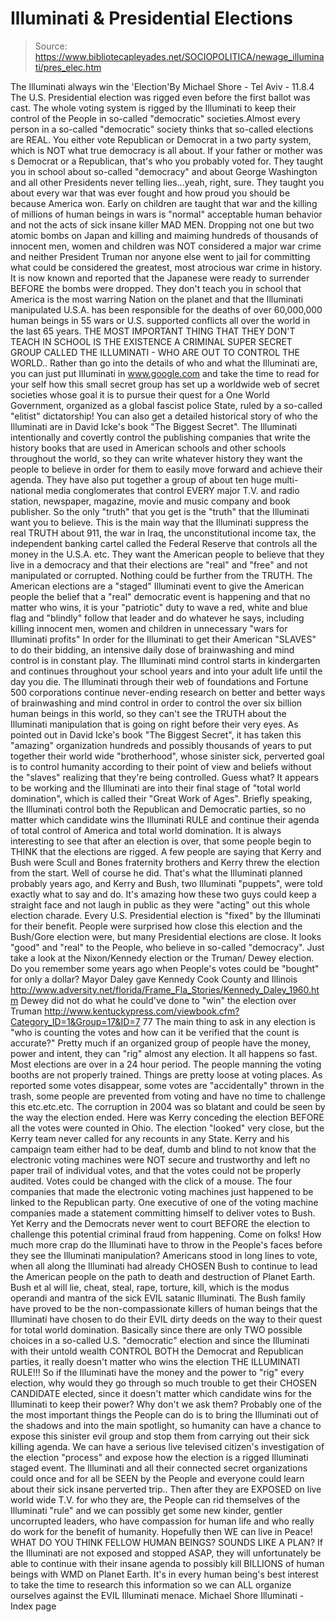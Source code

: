 # Illuminati & Presidential Elections

> Source: https://www.bibliotecapleyades.net/SOCIOPOLITICA/newage_illuminati/pres_elec.htm

The Illuminati always win the 'Election'By Michael Shore - Tel Aviv - 11.8.4
The U.S. Presidential election was rigged even before the first ballot was cast. The whole voting system is rigged by the Illuminati to keep their control of the People in so-called "democratic" societies.Almost every person in a so-called "democratic" society thinks that so-called elections are REAL. You either vote Republican or Democrat in a two party system, which is NOT what true democracy is all about. If your father or mother was s Democrat or a Republican, that's who you probably voted for. They taught you in school about so-called "democracy" and about George Washington and all other Presidents never telling lies...yeah, right, sure. They taught you about every war that was ever fought and how proud you should be because America won. Early on children are taught that war and the killing of millions of human beings in wars is "normal" acceptable human behavior and not the acts of sick insane killer MAD MEN. Dropping not one but two atomic bombs on Japan and killing and maiming hundreds of thousands of innocent men, women and children was NOT considered a major war crime and neither President Truman nor anyone else went to jail for committing what could be considered the greatest, most atrocious war crime in history. It is now known and reported that the Japanese were ready to surrender BEFORE the bombs were dropped. They don't teach you in school that America is the most warring Nation on the planet and that the Illuminati manipulated U.S.A. has been responsible for the deaths of over 60,000,000 human beings in 55 wars or U.S. supported conflicts all over the world in the last 65 years. THE MOST IMPORTANT THING THAT THEY DON'T TEACH IN SCHOOL IS THE EXISTENCE A CRIMINAL SUPER SECRET GROUP CALLED THE ILLUMINATI - WHO ARE OUT TO CONTROL THE WORLD.. Rather than go into the details of who and what the Illuminati are, you can just put Illuminati in www.google.com and take the time to read for your self how this small secret group has set up a worldwide web of secret societies whose goal it is to pursue their quest for a One World Government, organized as a global fascist police State, ruled by a so-called "elitist" dictatorship! You can also get a detailed historical story of who the Illuminati are in David Icke's book "The Biggest Secret". The Illuminati intentionally and covertly control the publishing companies that write the history books that are used in American schools and other schools throughout the world, so they can write whatever history they want the people to believe in order for them to easily move forward and achieve their agenda. They have also put together a group of about ten huge multi-national media conglomerates that control EVERY major T.V. and radio station, newspaper, magazine, movie and music company and book publisher. So the only "truth" that you get is the "truth" that the Illuminati want you to believe. This is the main way that the Illuminati suppress the real TRUTH about 911, the war in Iraq, the unconstitutional income tax, the independent banking cartel called the Federal Reserve that controls all the money in the U.S.A. etc. They want the American people to believe that they live in a democracy and that their elections are "real" and "free" and not manipulated or corrupted. Nothing could be further from the TRUTH. The American elections are a "staged" Illuminati event to give the American people the belief that a "real" democratic event is happening and that no matter who wins, it is your "patriotic" duty to wave a red, white and blue flag and "blindly" follow that leader and do whatever he says, including killing innocent men, women and children in unnecessary "wars for Illuminati profits" In order for the Illuminati to get their American "SLAVES" to do their bidding, an intensive daily dose of brainwashing and mind control is in constant play. The Illuminati mind control starts in kindergarten and continues throughout your school years and into your adult life until the day you die. The Illuminati through their web of foundations and Fortune 500 corporations continue never-ending research on better and better ways of brainwashing and mind control in order to control the over six billion human beings in this world, so they can't see the TRUTH about the Illuminati manipulation that is going on right before their very eyes. As pointed out in David Icke's book "The Biggest Secret", it has taken this "amazing" organization hundreds and possibly thousands of years to put together their world wide "brotherhood", whose sinister sick, perverted goal is to control humanity according to their point of view and beliefs without the "slaves" realizing that they're being controlled. Guess what? It appears to be working and the Illuminati are into their final stage of "total world domination", which is called their "Great Work of Ages". Briefly speaking, the Illuminati control both the Republican and Democratic parties, so no matter which candidate wins the Illuminati RULE and continue their agenda of total control of America and total world domination. It is always interesting to see that after an election is over, that some people begin to THINK that the elections are rigged. A few people are saying that Kerry and Bush were Scull and Bones fraternity brothers and Kerry threw the election from the start. Well of course he did. That's what the Illuminati planned probably years ago, and Kerry and Bush, two Illuminati "puppets", were told exactly what to say and do. It's amazing how these two guys could keep a straight face and not laugh in public as they were "acting" out this whole election charade. Every U.S. Presidential election is "fixed" by the Illuminati for their benefit. People were surprised how close this election and the Bush/Gore election were, but many Presidential elections are close. It looks "good" and "real" to the People, who believe in so-called "democracy". Just take a look at the Nixon/Kennedy election or the Truman/ Dewey election. Do you remember some years ago when People's votes could be "bought" for only a dollar? Mayor Daley gave Kennedy Cook County and Illinois http://www.adversity.net/florida/Frame_Fla_Stories/Kennedy_Daley_1960.htm Dewey did not do what he could've done to "win" the election over Truman http://www.kentuckypress.com/viewbook.cfm?Category_ID=1&Group=17&ID=7 77 The main thing to ask in any election is "who is counting the votes and how can it be verified that the count is accurate?" Pretty much if an organized group of people have the money, power and intent, they can "rig" almost any election. It all happens so fast. Most elections are over in a 24 hour period. The people manning the voting booths are not properly trained. Things are pretty loose at voting places. As reported some votes disappear, some votes are "accidentally" thrown in the trash, some people are prevented from voting and have no time to challenge this etc.etc.etc. The corruption in 2004 was so blatant and could be seen by the way the election ended. Here was Kerry conceding the election BEFORE all the votes were counted in Ohio. The election "looked" very close, but the Kerry team never called for any recounts in any State. Kerry and his campaign team either had to be deaf, dumb and blind to not know that the electronic voting machines were NOT secure and trustworthy and left no paper trail of individual votes, and that the votes could not be properly audited. Votes could be changed with the click of a mouse. The four companies that made the electronic voting machines just happened to be linked to the Republican party. One executive of one of the voting machine companies made a statement committing himself to deliver votes to Bush. Yet Kerry and the Democrats never went to court BEFORE the election to challenge this potential criminal fraud from happening. Come on folks! How much more crap do the Illuminati have to throw in the People's faces before they see the Illuminati manipulation? Americans stood in long lines to vote, when all along the Illuminati had already CHOSEN Bush to continue to lead the American people on the path to death and destruction of Planet Earth. Bush et al will lie, cheat, steal, rape, torture, kill, which is the modus operandi and mantra of the sick EVIL satanic Illuminati. The Bush family have proved to be the non-compassionate killers of human beings that the Illuminati have chosen to do their EVIL dirty deeds on the way to their quest for total world domination. Basically since there are only TWO possible choices in a so-called U.S. "democratic" election and since the Illuminati with their untold wealth CONTROL BOTH the Democrat and Republican parties, it really doesn't matter who wins the election THE ILLUMINATI RULE!!! So if the Illuminati have the money and the power to "rig" every election, why would they go through so much trouble to get their CHOSEN CANDIDATE elected, since it doesn't matter which candidate wins for the Illuminati to keep their power? Why don't we ask them? Probably one of the the most important things the People can do is to bring the Illuminati out of the shadows and into the main spotlight, so humanity can have a chance to expose this sinister evil group and stop them from carrying out their sick killing agenda. We can have a serious live televised citizen's investigation of the election "process" and expose how the election is a rigged Illuminati staged event. The Illuminati and all their connected secret organizations could once and for all be SEEN by the People and everyone could learn about their sick insane perverted trip.. Then after they are EXPOSED on live world wide T.V. for who they are, the People can rid themselves of the Illuminati "rule" and we can possibly get some new kinder, gentler uncorrupted leaders, who have compassion for human life and who really do work for the benefit of humanity. Hopefully then WE can live in Peace! WHAT DO YOU THINK FELLOW HUMAN BEINGS? SOUNDS LIKE A PLAN? If the Illuminati are not exposed and stopped ASAP, they will unfortunately be able to continue with their insane agenda to possibly kill BILLIONS of human beings with WMD on Planet Earth. It's in every human being's best interest to take the time to research this information so we can ALL organize ourselves against the EVIL Illuminati menace. Michael Shore
Illuminati - Index page
